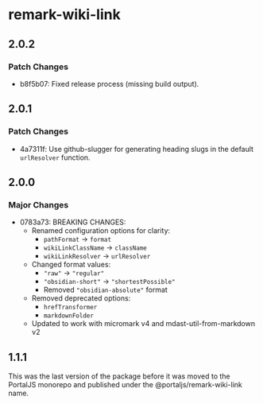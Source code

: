 # remark-wiki-link

## 2.0.2

### Patch Changes

- b8f5b07: Fixed release process (missing build output).

## 2.0.1

### Patch Changes

- 4a7311f: Use github-slugger for generating heading slugs in the default `urlResolver` function.

## 2.0.0

### Major Changes

- 0783a73: BREAKING CHANGES:
  - Renamed configuration options for clarity:
    - `pathFormat` -> `format`
    - `wikiLinkClassName` -> `className`
    - `wikiLinkResolver` -> `urlResolver`
  - Changed format values:
    - `"raw"` -> `"regular"`
    - `"obsidian-short"` -> `"shortestPossible"`
    - Removed `"obsidian-absolute"` format
  - Removed deprecated options:
    - `hrefTransformer`
    - `markdownFolder`
  - Updated to work with micromark v4 and mdast-util-from-markdown v2

## 1.1.1

This was the last version of the package before it was moved to the PortalJS monorepo and published under the @portaljs/remark-wiki-link name.

